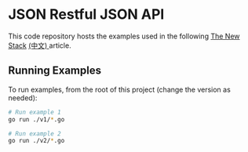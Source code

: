 # JSON Restful JSON API

This code repository hosts the examples used in the following [The New Stack](http://thenewstack.io/make-a-restful-json-api-go/) [(中文)
](https://blog.csdn.net/xingwangc2014/article/details/51623157) article.


## Running Examples

To run examples, from the root of this project (change the version as needed):

```sh
# Run example 1
go run ./v1/*.go
```

```sh
# Run example 2
go run ./v2/*.go
```

